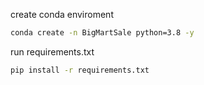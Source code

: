 create conda enviroment
```bash
conda create -n BigMartSale python=3.8 -y
```
run requirements.txt
```bash
pip install -r requirements.txt
```